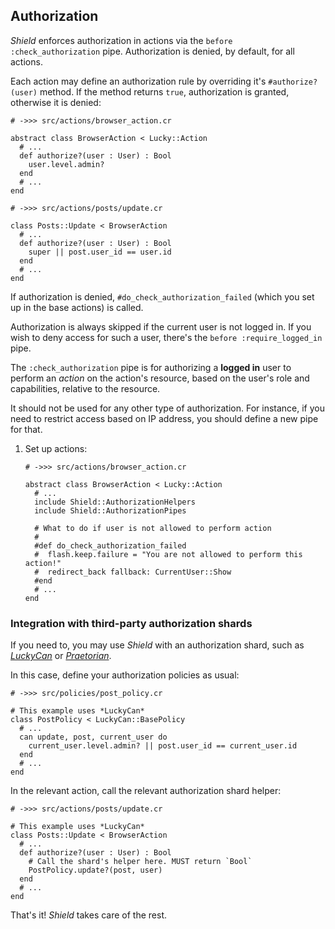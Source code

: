 ## Authorization

*Shield* enforces authorization in actions via the `before :check_authorization` pipe. Authorization is denied, by default, for all actions.

Each action may define an authorization rule by overriding it's `#authorize?(user)` method. If the method returns `true`, authorization is granted, otherwise it is denied:

```crystal
# ->>> src/actions/browser_action.cr

abstract class BrowserAction < Lucky::Action
  # ...
  def authorize?(user : User) : Bool
    user.level.admin?
  end
  # ...
end
```

```crystal
# ->>> src/actions/posts/update.cr

class Posts::Update < BrowserAction
  # ...
  def authorize?(user : User) : Bool
    super || post.user_id == user.id
  end
  # ...
end
```

If authorization is denied, `#do_check_authorization_failed` (which you set up in the base actions) is called.

Authorization is always skipped if the current user is not logged in. If you wish to deny access for such a user, there's the `before :require_logged_in` pipe.

The `:check_authorization` pipe is for authorizing a **logged in** user to perform an *action* on the action's resource, based on the user's role and capabilities, relative to the resource.

It should not be used for any other type of authorization. For instance, if you need to restrict access based on IP address, you should define a new pipe for that.

1. Set up actions:

   ```crystal
   # ->>> src/actions/browser_action.cr

   abstract class BrowserAction < Lucky::Action
     # ...
     include Shield::AuthorizationHelpers
     include Shield::AuthorizationPipes

     # What to do if user is not allowed to perform action
     #
     #def do_check_authorization_failed
     #  flash.keep.failure = "You are not allowed to perform this action!"
     #  redirect_back fallback: CurrentUser::Show
     #end
     # ...
   end
   ```

### Integration with third-party authorization shards

If you need to, you may use *Shield* with an authorization shard, such as [*LuckyCan*](https://github.com/confact/lucky_can) or [*Praetorian*](https://github.com/ilanusse/praetorian).

In this case, define your authorization policies as usual:

```crystal
# ->>> src/policies/post_policy.cr

# This example uses *LuckyCan*
class PostPolicy < LuckyCan::BasePolicy
  # ...
  can update, post, current_user do
    current_user.level.admin? || post.user_id == current_user.id
  end
  # ...
end
```

In the relevant action, call the relevant authorization shard helper:

```crystal
# ->>> src/actions/posts/update.cr

# This example uses *LuckyCan*
class Posts::Update < BrowserAction
  # ...
  def authorize?(user : User) : Bool
    # Call the shard's helper here. MUST return `Bool`
    PostPolicy.update?(post, user)
  end
  # ...
end
```

That's it! *Shield* takes care of the rest.

